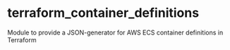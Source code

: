 # terraform_container_definitions
Module to provide a JSON-generator for AWS ECS container definitions in Terraform
